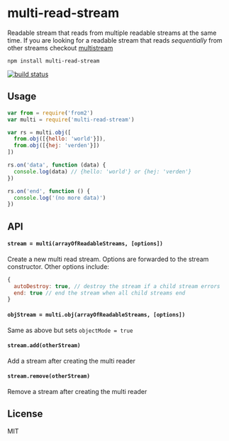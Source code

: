 # multi-read-stream

Readable stream that reads from multiple readable streams at the same time.
If you are looking for a readable stream that reads *sequentially* from other streams checkout [multistream](https://github.com/feross/multistream)

```
npm install multi-read-stream
```

[![build status](http://img.shields.io/travis/mafintosh/multi-read-stream.svg?style=flat)](http://travis-ci.org/mafintosh/multi-read-stream)

## Usage

``` js
var from = require('from2')
var multi = require('multi-read-stream')

var rs = multi.obj([
  from.obj([{hello: 'world'}]),
  from.obj([{hej: 'verden'}])
])

rs.on('data', function (data) {
  console.log(data) // {hello: 'world'} or {hej: 'verden'}
})

rs.on('end', function () {
  console.log('(no more data)')
})
```

## API

#### `stream = multi(arrayOfReadableStreams, [options])`

Create a new multi read stream. Options are forwarded to the
stream constructor. Other options include:

``` js
{
  autoDestroy: true, // destroy the stream if a child stream errors
  end: true // end the stream when all child streams end
}
```

#### `objStream = multi.obj(arrayOfReadableStreams, [options])`

Same as above but sets `objectMode = true`

#### `stream.add(otherStream)`

Add a stream after creating the multi reader

#### `stream.remove(otherStream)`

Remove a stream after creating the multi reader

## License

MIT

